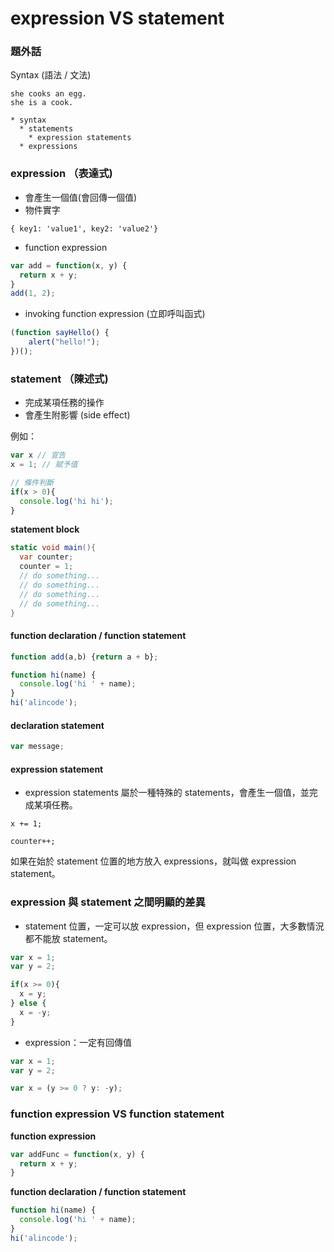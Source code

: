 # expression VS statement

### 題外話

Syntax (語法 / 文法)

<!-- 語法決定怎麼去解讀程式碼 -->

```
she cooks an egg.
she is a cook.
```

```
* syntax
  * statements
    * expression statements
  * expressions
```

### expression （表達式)

* 會產生一個值(會回傳一個值)
* 物件實字

```
{ key1: 'value1', key2: 'value2'}
```

* function expression

```js
var add = function(x, y) {
  return x + y;
}
add(1, 2);
```

* invoking function expression (立即呼叫函式)

```js
(function sayHello() {
    alert("hello!");
})();
```

### statement （陳述式)

* 完成某項任務的操作
* 會產生附影響 (side effect)

<!-- 解釋什麼叫 side effect -->
<!-- 會影響一個變數或物件的狀態 -->

<!--通常一個 statement 是獨立的，只會完成某項任務，不過如果它影響了整個程式例如: 異動了機器內部的狀態，或者影響後面的 statement，這些造成的改變我們就稱為 side effect (副作用)-->

例如：

```js
var x // 宣告
x = 1; // 賦予值

// 條件判斷
if(x > 0){
  console.log('hi hi');
}
```

**statement block**

```c#
static void main(){
  var counter;
  counter = 1;
  // do something...
  // do something...
  // do something...
  // do something...
}
```

#### function declaration / function statement

```js
function add(a,b) {return a + b};

function hi(name) {
  console.log('hi ' + name);
}
hi('alincode');
```

#### declaration statement

```js
var message;
```

#### expression statement

* expression statements 屬於一種特殊的 statements，會產生一個值，並完成某項任務。

```
x += 1;

counter++;
```

如果在始於 statement 位置的地方放入 expressions，就叫做 expression statement。

<!--
我們已經看到有一些 expression 和 statement 語法上是沒有區別的。
這意味著相同的程式碼會有不同行為取決於它出現在 expression 的位置，
或者是 statement 位置。
-->

<!--為了防止產生疑慮，javascript 會禁止 expression statement 使用 {} 或 function 開頭。-->


### expression 與 statement 之間明顯的差異

* statement 位置，一定可以放 expression，但 expression 位置，大多數情況都不能放 statement。

```js
var x = 1;
var y = 2;

if(x >= 0){
  x = y;
} else {
  x = -y;
}
```

* expression：一定有回傳值

```js
var x = 1;
var y = 2;

var x = (y >= 0 ? y: -y);
```

### function expression VS function statement

**function expression**

```js
var addFunc = function(x, y) {
  return x + y;
}
```

**function declaration / function statement**

```js
function hi(name) {
  console.log('hi ' + name);
}
hi('alincode');
```